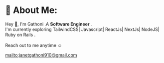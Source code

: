 # 💫 About Me:
Hey 👋, I'm Gathoni .A <b>Software Engineer </b>.
<br>I'm currently exploring TailwindCSS| Javascript| ReactJs| NextJs| NodeJS| Ruby on Rails .
<br><br>
Reach out to me anytime ☺️

<mailto:janetgathoni910@gmail.com>



